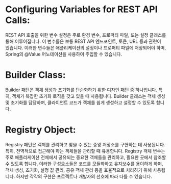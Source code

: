 # Configuring Variables for REST API Calls:

REST API 호출을 위한 변수 설정은 주로 환경 변수, 프로퍼티 파일, 또는 설정 클래스를 통해 이루어집니다.
이 변수들은 보통 REST API 엔드포인트, 토큰, URL 등과 관련이 있습니다.
이러한 변수들은 애플리케이션의 설정이나 프로퍼티 파일에 저장되어야 하며, Spring의 @Value 어노테이션을 사용하여 주입할 수 있습니다.

# Builder Class:

Builder 패턴은 객체 생성과 초기화를 단순화하기 위한 디자인 패턴 중 하나입니다.
특히, 객체가 복잡한 초기화 로직을 갖고 있을 때 사용됩니다.
Builder 클래스는 객체 생성 및 초기화를 담당하며, 클라이언트 코드가 객체를 쉽게 생성하고 설정할 수 있도록 합니다.

# Registry Object:

Registry 패턴은 객체를 관리하고 찾을 수 있는 중앙 저장소를 구현하는 데 사용됩니다.
특히, 전역적으로 접근해야 하는 객체들을 관리할 때 유용합니다.
Registry 객체 변수는 주로 애플리케이션 전체에서 공유되는 중요한 객체들을 관리하고, 필요한 곳에서 참조할 수 있도록 합니다.
이러한 구성요소들은 코드를 모듈화하고 유지보수를 용이하게 하며, 객체 생성, 초기화, 설정 값 관리, 공유 객체 관리 등을 효율적으로 처리하기 위해 사용됩니다. 하지만 각각의 구현은 프로젝트나 개발자의 선호에 따라 다를 수 있습니다.
